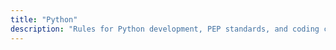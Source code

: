 ```yaml
---
title: "Python"
description: "Rules for Python development, PEP standards, and coding conventions."
---
```


